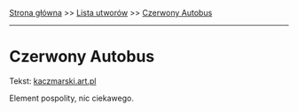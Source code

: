[Strona główna](../index.md) >> [Lista utworów](../list.md) >> [Czerwony Autobus](109.md)

---

# Czerwony Autobus

Tekst: [kaczmarski.art.pl](https://www.kaczmarski.art.pl/tworczosc/wiersze/czerwony-autobus/)

Element pospolity, nic ciekawego.